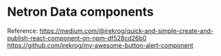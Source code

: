 # Netron Data components

Reference: 
https://medium.com/@irekrog/quick-and-simple-create-and-publish-react-component-on-npm-df528cd26b0
https://github.com/irekrog/my-awesome-button-alert-component